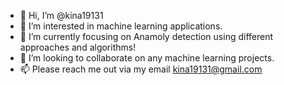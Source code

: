 - 👋 Hi, I’m @kina19131
- 👀 I’m interested in machine learning applications. 
- 🌱 I’m currently focusing on Anamoly detection using different approaches and algorithms!
- 💞️ I’m looking to collaborate on any machine learning projects. 
- 📫 Please reach me out via my email kina19131@gmail.com

<!---
kina19131/kina19131 is a ✨ special ✨ repository because its `README.md` (this file) appears on your GitHub profile.
You can click the Preview link to take a look at your changes.
--->
